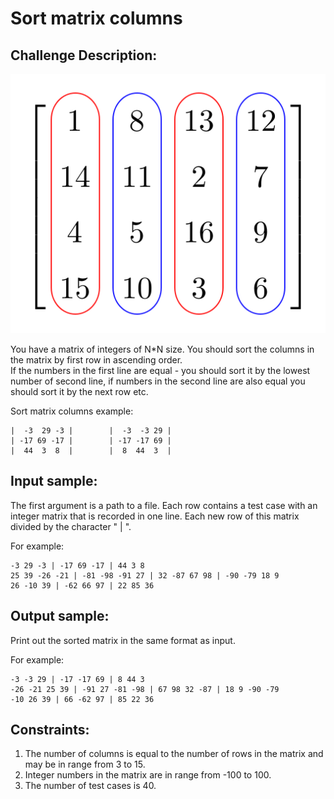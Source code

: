 Sort matrix columns
===================

Challenge Description:
----------------------

![Challenge Image](sort_matrix_columns.png)

You have a matrix of integers of N*N size. You should sort the columns in the matrix by first row in ascending order.  
If the numbers in the first line are equal - you should sort it by the lowest number of second line, if numbers in 
the second line are also equal you should sort it by the next row etc.

Sort matrix columns example: 

    |  -3  29 -3 |        |  -3  -3 29 |
    | -17 69 -17 |        | -17 -17 69 |
    |  44  3  8  |        |  8  44  3  |

Input sample:
-------------

The first argument is a path to a file. Each row contains a test case with an integer matrix that is recorded in 
one line. Each new row of this matrix divided by the character " | ".

For example: 

    -3 29 -3 | -17 69 -17 | 44 3 8
    25 39 -26 -21 | -81 -98 -91 27 | 32 -87 67 98 | -90 -79 18 9
    26 -10 39 | -62 66 97 | 22 85 36
    
Output sample:
--------------

Print out the sorted matrix in the same format as input. 

For example:
    
    -3 -3 29 | -17 -17 69 | 8 44 3
    -26 -21 25 39 | -91 27 -81 -98 | 67 98 32 -87 | 18 9 -90 -79
    -10 26 39 | 66 -62 97 | 85 22 36
    
Constraints:
------------


1. The number of columns is equal to the number of rows in the matrix and may be in range from 3 to 15.
2. Integer numbers in the matrix are in range from -100 to 100.
3. The number of test cases is 40.